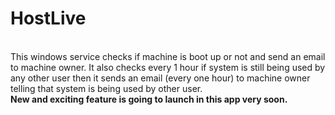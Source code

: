 <h1>HostLive</h1><br>
This windows service checks if machine is boot up or not and send an email to machine owner. It also checks every 1 hour if system is still being used by any other user then it sends an email (every one hour) to machine owner telling that system is being used by other user. <br>
<b>New and exciting feature is going to launch in this app very soon.</b>
